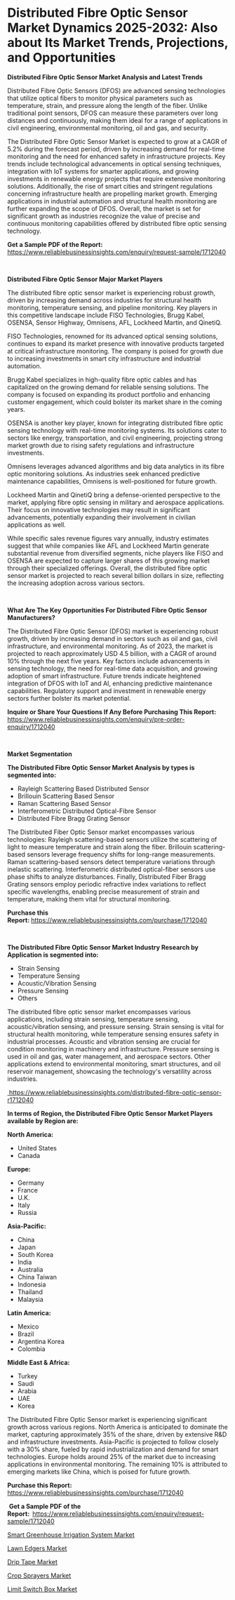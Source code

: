<p><h1>Distributed Fibre Optic Sensor Market Dynamics 2025-2032: Also about Its Market Trends, Projections, and Opportunities</h1></p><p><strong>Distributed Fibre Optic Sensor Market Analysis and Latest Trends</strong></p>
<p><p>Distributed Fibre Optic Sensors (DFOS) are advanced sensing technologies that utilize optical fibers to monitor physical parameters such as temperature, strain, and pressure along the length of the fiber. Unlike traditional point sensors, DFOS can measure these parameters over long distances and continuously, making them ideal for a range of applications in civil engineering, environmental monitoring, oil and gas, and security.</p><p>The Distributed Fibre Optic Sensor Market is expected to grow at a CAGR of 5.2% during the forecast period, driven by increasing demand for real-time monitoring and the need for enhanced safety in infrastructure projects. Key trends include technological advancements in optical sensing techniques, integration with IoT systems for smarter applications, and growing investments in renewable energy projects that require extensive monitoring solutions. Additionally, the rise of smart cities and stringent regulations concerning infrastructure health are propelling market growth. Emerging applications in industrial automation and structural health monitoring are further expanding the scope of DFOS. Overall, the market is set for significant growth as industries recognize the value of precise and continuous monitoring capabilities offered by distributed fibre optic sensing technology.</p></p>
<p><strong>Get a Sample PDF of the Report:&nbsp;</strong> <a href="https://www.reliablebusinessinsights.com/enquiry/request-sample/1712040?utm_campaign=84&utm_medium=2&utm_source=Github&utm_content=ia&utm_term=19022025&utm_id=distributed-fibre-optic-sensor">https://www.reliablebusinessinsights.com/enquiry/request-sample/1712040</a></p>
<p>&nbsp;</p>
<p><strong>Distributed Fibre Optic Sensor Major Market Players</strong></p>
<p><p>The distributed fibre optic sensor market is experiencing robust growth, driven by increasing demand across industries for structural health monitoring, temperature sensing, and pipeline monitoring. Key players in this competitive landscape include FISO Technologies, Brugg Kabel, OSENSA, Sensor Highway, Omnisens, AFL, Lockheed Martin, and QinetiQ.</p><p>FISO Technologies, renowned for its advanced optical sensing solutions, continues to expand its market presence with innovative products targeted at critical infrastructure monitoring. The company is poised for growth due to increasing investments in smart city infrastructure and industrial automation. </p><p>Brugg Kabel specializes in high-quality fibre optic cables and has capitalized on the growing demand for reliable sensing solutions. The company is focused on expanding its product portfolio and enhancing customer engagement, which could bolster its market share in the coming years.</p><p>OSENSA is another key player, known for integrating distributed fibre optic sensing technology with real-time monitoring systems. Its solutions cater to sectors like energy, transportation, and civil engineering, projecting strong market growth due to rising safety regulations and infrastructure investments.</p><p>Omnisens leverages advanced algorithms and big data analytics in its fibre optic monitoring solutions. As industries seek enhanced predictive maintenance capabilities, Omnisens is well-positioned for future growth.</p><p>Lockheed Martin and QinetiQ bring a defense-oriented perspective to the market, applying fibre optic sensing in military and aerospace applications. Their focus on innovative technologies may result in significant advancements, potentially expanding their involvement in civilian applications as well.</p><p>While specific sales revenue figures vary annually, industry estimates suggest that while companies like AFL and Lockheed Martin generate substantial revenue from diversified segments, niche players like FISO and OSENSA are expected to capture larger shares of this growing market through their specialized offerings. Overall, the distributed fibre optic sensor market is projected to reach several billion dollars in size, reflecting the increasing adoption across various sectors.</p></p>
<p>&nbsp;</p>
<p><strong>What Are The Key Opportunities For Distributed Fibre Optic Sensor Manufacturers?</strong></p>
<p><p>The Distributed Fibre Optic Sensor (DFOS) market is experiencing robust growth, driven by increasing demand in sectors such as oil and gas, civil infrastructure, and environmental monitoring. As of 2023, the market is projected to reach approximately USD 4.5 billion, with a CAGR of around 10% through the next five years. Key factors include advancements in sensing technology, the need for real-time data acquisition, and growing adoption of smart infrastructure. Future trends indicate heightened integration of DFOS with IoT and AI, enhancing predictive maintenance capabilities. Regulatory support and investment in renewable energy sectors further bolster its market potential.</p></p>
<p><strong>Inquire or Share Your Questions If Any Before Purchasing This Report:</strong> <a href="https://www.reliablebusinessinsights.com/enquiry/pre-order-enquiry/1712040?utm_campaign=84&utm_medium=2&utm_source=Github&utm_content=ia&utm_term=19022025&utm_id=distributed-fibre-optic-sensor">https://www.reliablebusinessinsights.com/enquiry/pre-order-enquiry/1712040</a></p>
<p>&nbsp;</p>
<p><strong>Market Segmentation</strong></p>
<p><strong>The Distributed Fibre Optic Sensor Market Analysis by types is segmented into:</strong></p>
<p><ul><li>Rayleigh Scattering Based Distributed Sensor</li><li>Brillouin Scattering Based Sensor</li><li>Raman Scattering Based Sensor</li><li>Interferometric Distributed Optical-Fibre Sensor</li><li>Distributed Fibre Bragg Grating Sensor</li></ul></p>
<p><p>The Distributed Fiber Optic Sensor market encompasses various technologies: Rayleigh scattering-based sensors utilize the scattering of light to measure temperature and strain along the fiber. Brillouin scattering-based sensors leverage frequency shifts for long-range measurements. Raman scattering-based sensors detect temperature variations through inelastic scattering. Interferometric distributed optical-fiber sensors use phase shifts to analyze disturbances. Finally, Distributed Fiber Bragg Grating sensors employ periodic refractive index variations to reflect specific wavelengths, enabling precise measurement of strain and temperature, making them vital for structural monitoring.</p></p>
<p><strong>Purchase this Report:&nbsp;</strong><a href="https://www.reliablebusinessinsights.com/purchase/1712040?utm_campaign=84&utm_medium=2&utm_source=Github&utm_content=ia&utm_term=19022025&utm_id=distributed-fibre-optic-sensor">https://www.reliablebusinessinsights.com/purchase/1712040</a></p>
<p>&nbsp;</p>
<p><strong>The Distributed Fibre Optic Sensor Market Industry Research by Application is segmented into:</strong></p>
<p><ul><li>Strain Sensing</li><li>Temperature Sensing</li><li>Acoustic/Vibration Sensing</li><li>Pressure Sensing</li><li>Others</li></ul></p>
<p><p>The distributed fibre optic sensor market encompasses various applications, including strain sensing, temperature sensing, acoustic/vibration sensing, and pressure sensing. Strain sensing is vital for structural health monitoring, while temperature sensing ensures safety in industrial processes. Acoustic and vibration sensing are crucial for condition monitoring in machinery and infrastructure. Pressure sensing is used in oil and gas, water management, and aerospace sectors. Other applications extend to environmental monitoring, smart structures, and oil reservoir management, showcasing the technology's versatility across industries.</p></p>
<p><a href="https://www.reliablebusinessinsights.com/distributed-fibre-optic-sensor-r1712040?utm_campaign=84&utm_medium=2&utm_source=Github&utm_content=ia&utm_term=19022025&utm_id=distributed-fibre-optic-sensor">&nbsp;https://www.reliablebusinessinsights.com/distributed-fibre-optic-sensor-r1712040</a></p>
<p><strong>In terms of Region, the Distributed Fibre Optic Sensor Market Players available by Region are:</strong></p>
<p>
    <p> <strong> North America: </strong>
        <ul>
            <li>United States</li>
            <li>Canada</li>
        </ul>
        </p> 
    <p> <strong> Europe: </strong>
        <ul>
            <li>Germany</li>
            <li>France</li>
            <li>U.K.</li>
            <li>Italy</li>
            <li>Russia</li>
        </ul>
        </p> 
    <p> <strong> Asia-Pacific: </strong>
        <ul>
            <li>China</li>
            <li>Japan</li>
            <li>South Korea</li>
            <li>India</li>
            <li>Australia</li>
            <li>China Taiwan</li>
            <li>Indonesia</li>
            <li>Thailand</li>
            <li>Malaysia</li>
        </ul>
        </p> 
    <p> <strong> Latin America: </strong>
        <ul>
            <li>Mexico</li>
            <li>Brazil</li>
            <li>Argentina Korea</li>
            <li>Colombia</li>
        </ul>
        </p> 
    <p> <strong> Middle East & Africa: </strong>
        <ul>
            <li>Turkey</li>
            <li>Saudi</li>
            <li>Arabia</li>
            <li>UAE</li>
            <li>Korea</li>
        </ul>
    </p>
    </p>
<p><p>The Distributed Fibre Optic Sensor market is experiencing significant growth across various regions. North America is anticipated to dominate the market, capturing approximately 35% of the share, driven by extensive R&D and infrastructure investments. Asia-Pacific is projected to follow closely with a 30% share, fueled by rapid industrialization and demand for smart technologies. Europe holds around 25% of the market due to increasing applications in environmental monitoring. The remaining 10% is attributed to emerging markets like China, which is poised for future growth.</p></p>
<p><strong>Purchase this Report: </strong><a href="https://www.reliablebusinessinsights.com/purchase/1712040?utm_campaign=84&utm_medium=2&utm_source=Github&utm_content=ia&utm_term=19022025&utm_id=distributed-fibre-optic-sensor">https://www.reliablebusinessinsights.com/purchase/1712040</a></p>
<p>&nbsp;<strong>Get a Sample PDF of the Report:&nbsp;&nbsp;</strong><a href="https://www.reliablebusinessinsights.com/enquiry/request-sample/1712040?utm_campaign=84&utm_medium=2&utm_source=Github&utm_content=ia&utm_term=19022025&utm_id=distributed-fibre-optic-sensor">https://www.reliablebusinessinsights.com/enquiry/request-sample/1712040</a></p>
<p><strong></strong></p>
<p><p><a href="https://github.com/geyangvayora/Market-Research-Report-List-1/blob/main/smart-greenhouse-irrigation-system-market.md?utm_campaign=84&utm_medium=2&utm_source=Github&utm_content=ia&utm_term=19022025&utm_id=distributed-fibre-optic-sensor">Smart Greenhouse Irrigation System Market</a></p><p><a href="https://github.com/zeigounjoom/Market-Research-Report-List-1/blob/main/lawn-edgers-market.md?utm_campaign=84&utm_medium=2&utm_source=Github&utm_content=ia&utm_term=19022025&utm_id=distributed-fibre-optic-sensor">Lawn Edgers Market</a></p><p><a href="https://github.com/milolohusami/Market-Research-Report-List-1/blob/main/drip-tape-market.md?utm_campaign=84&utm_medium=2&utm_source=Github&utm_content=ia&utm_term=19022025&utm_id=distributed-fibre-optic-sensor">Drip Tape Market</a></p><p><a href="https://github.com/shamyzinniwl/Market-Research-Report-List-1/blob/main/crop-sprayers-market.md?utm_campaign=84&utm_medium=2&utm_source=Github&utm_content=ia&utm_term=19022025&utm_id=distributed-fibre-optic-sensor">Crop Sprayers Market</a></p><p><a href="https://github.com/bulkagumanvv/Market-Research-Report-List-1/blob/main/limit-switch-box-market.md?utm_campaign=84&utm_medium=2&utm_source=Github&utm_content=ia&utm_term=19022025&utm_id=distributed-fibre-optic-sensor">Limit Switch Box Market</a></p></p>